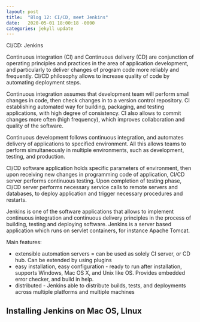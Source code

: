 ```yaml
---
layout: post
title:  "Blog 12: CI/CD, meet Jenkins"
date:   2020-05-01 18:00:18 -0000
categories: jekyll update
---
```


CI/CD: Jenkins

Continuous integration (CI) and Continuous delivery (CD) are conjunction of operating principles and practices in the area of application development, and particularly to deliver changes of program code more reliably and frequently. CI/CD philosophy allows to increase quality of code by automating deployment steps.

Continuous integration assumes that development team will perform small changes in code, then check changes in to a version control repository. CI establishing automated way for building, packaging, and testing applications, with high degree of consistency. CI also allows to commit changes more often (high frequency), which improves collaboration and quality of the software.

Continuous development follows continuous integration, and automates delivery of applications to specified environment. All this allows teams to perform simultaneously in multiple environments, such as development, testing, and production.

CI/CD software application holds specific parameters of environment, then upon receiving new changes in programming code of application, CI/CD server performs continuous testing. Upon completion of testing phase, CI/CD server performs necessary service calls to remote servers and databases, to deploy application and trigger necessary procedures and restarts.

Jenkins is one of the software applications that allows to implement continuous integration and continuous delivery principles in the process of building, testing and deploying software. Jenkins is a server based application which runs on servlet containers, for instance Apache Tomcat.

Main features:

  - extensible automation servers = can be used as solely CI server, or CD hub. Can be extended by using plugins
  - easy installation, easy configuration - ready to run after installation, supports Windows, Mac OS X, and Unix like OS. Provides embedded error checker, and build in help.
  - distributed - Jenkins able to distribute builds, tests, and deployments across multiple platforms and multiple machines

<h2>Installing Jenkins on Mac OS, LInux</h2>




[jekyll-docs]: https://jekyllrb.com/docs/home
[jekyll-gh]:   https://github.com/jekyll/jekyll
[jekyll-talk]: https://talk.jekyllrb.com/
